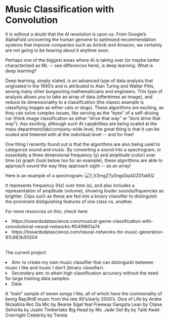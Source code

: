 # Music Classification with Convolution

It is without a doubt that the AI revolution is upon us. From Google’s AlphaFold uncovering the human genome to optimized recommendation systems that improve companies such as Airbnb and Amazon, we certainly are not going to be hearing about it anytime soon.

Perhaps one of the biggest areas where AI is taking over (or maybe better characterized as ML -- see differences here), is deep learning. What is deep learning?

Deep learning, simply stated, is an advanced type of data analysis that originated in the 1940’s and is attributed to Alan Turing and Walter Pitts, among many other burgeoning mathematicians and engineers. This type of analysis allows you to take an array of data (oftentimes an image), and reduce its dimensionality to a classification (the classic example is classifying images as either cats or dogs). These algorithms are exciting, as they can solve complex issues, like serving as the “eyes” of a self-driving car (think image classification as either “drive that way” or ”dont drive that way”). Aso exciting, although such AI capabilities are being scaled at the mass department/lab/company-wide level, the great thing is that it can be scaled and tinkered with at the individual level -- and for free!

One thing I recently found out is that the algorithms are also being used to categorize sound and music. By converting a sound into a spectrogram, or essentially a three dimensional frequency (y) and amplitude (color) over time (x) graph (look below too for an example), these algorithms are able to approach sound the way they approach sight -- as an array! 

Here is an example of a spectrogram:
![1_V2mgZ7y0ngd3q4DZ01xkEQ](https://user-images.githubusercontent.com/52679590/129635984-ca19474e-ee03-45f2-84aa-70ad4e92b9e4.png)


It represents frequency (Hz) over time (s), and also includes a representation of amplitude (volume), showing louder sounds/frquencies as brighter. Clips such as these are fed into a binary classifier to distinguish the prominent distiguishing features of one class vs. another.

For more resources on this, check here:
<li>https://towardsdatascience.com/musical-genre-classification-with-convolutional-neural-networks-ff04f9601a74
<li>https://towardsdatascience.com/neural-networks-for-music-generation-97c983b50204

<br>
<br>

The current project:

<li>Aim: to create my own music classifier that can distinguish between music I like and music I don’t (binary classifier).

<li>Secondary aim: to attain high classification accuracy without the need for large training data samples.

<li>Data: 

A “train” sample of seven songs I like, all of which have the commonality of being Rap/RnB music from the late 90’s/early 2000’s.
Dice of Life by Andre Nickatina 
Roc Da Mic by Beanie Sigel feat Freeway
Gangsta Lean by Clipse
Señorita by Justin Timberlake
Big Head by Ms. Jade
Get By by Talib Kweli  
Overnight Celebrity by Twista




